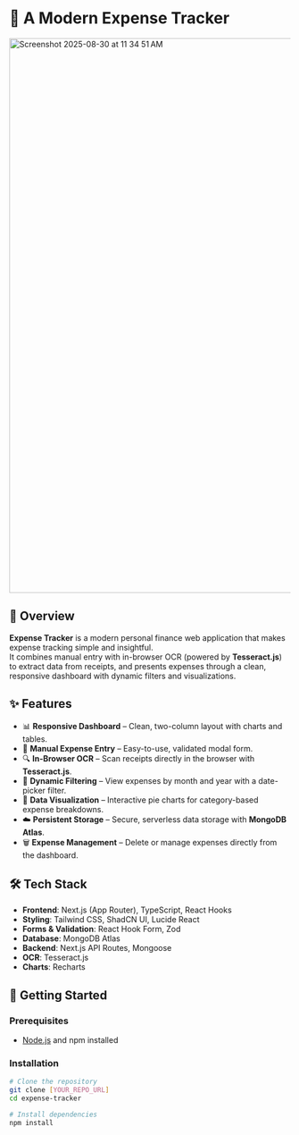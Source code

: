 # 💸 A Modern Expense Tracker  

<img width="1916" height="993" alt="Screenshot 2025-08-30 at 11 34 51 AM" src="https://github.com/user-attachments/assets/72849d1f-de97-48e8-8f2e-1e158c7b0b5b" />


## 📖 Overview  

**Expense Tracker** is a modern personal finance web application that makes expense tracking simple and insightful.  
It combines manual entry with in-browser OCR (powered by **Tesseract.js**) to extract data from receipts, and presents expenses through a clean, responsive dashboard with dynamic filters and visualizations.  

## ✨ Features  

- 📊 **Responsive Dashboard** – Clean, two-column layout with charts and tables.  
- 📝 **Manual Expense Entry** – Easy-to-use, validated modal form.  
- 🔍 **In-Browser OCR** – Scan receipts directly in the browser with **Tesseract.js**.  
- 📅 **Dynamic Filtering** – View expenses by month and year with a date-picker filter.  
- 🎨 **Data Visualization** – Interactive pie charts for category-based expense breakdowns.  
- ☁️ **Persistent Storage** – Secure, serverless data storage with **MongoDB Atlas**.  
- 🗑️ **Expense Management** – Delete or manage expenses directly from the dashboard.  

## 🛠️ Tech Stack  

- **Frontend**: Next.js (App Router), TypeScript, React Hooks  
- **Styling**: Tailwind CSS, ShadCN UI, Lucide React  
- **Forms & Validation**: React Hook Form, Zod  
- **Database**: MongoDB Atlas  
- **Backend**: Next.js API Routes, Mongoose  
- **OCR**: Tesseract.js  
- **Charts**: Recharts  

## 🚀 Getting Started  

### Prerequisites  
- [Node.js](https://nodejs.org/) and npm installed  

### Installation  

```bash
# Clone the repository
git clone [YOUR_REPO_URL]
cd expense-tracker

# Install dependencies
npm install
